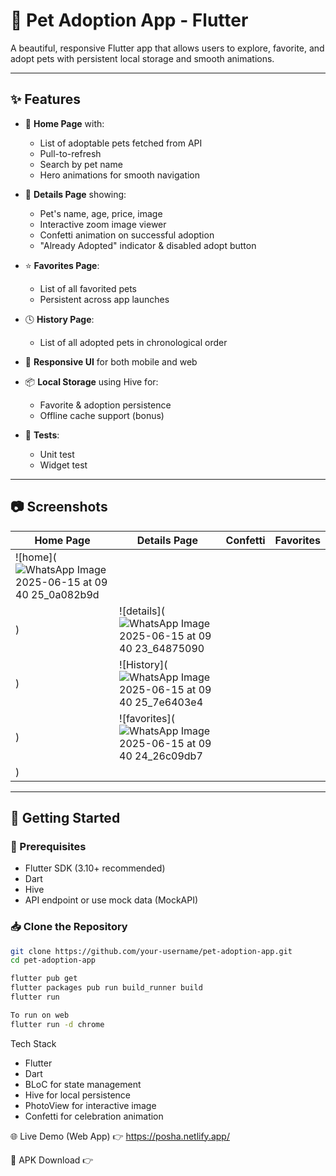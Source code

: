 # 🐾 Pet Adoption App - Flutter

A beautiful, responsive Flutter app that allows users to explore, favorite, and adopt pets with persistent local storage and smooth animations.
<!-- Optional: Add a screenshot or banner image -->

---

## ✨ Features

- 📃 **Home Page** with:
  - List of adoptable pets fetched from API
  - Pull-to-refresh
  - Search by pet name
  - Hero animations for smooth navigation

- 📄 **Details Page** showing:
  - Pet's name, age, price, image
  - Interactive zoom image viewer
  - Confetti animation on successful adoption
  - "Already Adopted" indicator & disabled adopt button

- ⭐ **Favorites Page**:
  - List of all favorited pets
  - Persistent across app launches

- 🕓 **History Page**:
  - List of all adopted pets in chronological order

- 📱 **Responsive UI** for both mobile and web

- 📦 **Local Storage** using Hive for:
  - Favorite & adoption persistence
  - Offline cache support (bonus)

- 🧪 **Tests**:
  - Unit test
  - Widget test

---

## 📷 Screenshots

| Home Page | Details Page | Confetti | Favorites |
|-----------|--------------|----------|-----------|
| ![home](![WhatsApp Image 2025-06-15 at 09 40 25_0a082b9d](https://github.com/user-attachments/assets/7f0668f8-3337-4ffd-8312-16163bb51858)
) | ![details](![WhatsApp Image 2025-06-15 at 09 40 23_64875090](https://github.com/user-attachments/assets/1fb71cd2-1943-4aec-9501-bf3dce05ba0e)
) | ![History](![WhatsApp Image 2025-06-15 at 09 40 25_7e6403e4](https://github.com/user-attachments/assets/54a39fef-b2d5-425c-8892-b40b6cd24a99)
) | ![favorites](![WhatsApp Image 2025-06-15 at 09 40 24_26c09db7](https://github.com/user-attachments/assets/f60c91d0-15c3-454e-ae54-91cf6e6d8406)
) |

---

## 🚀 Getting Started

### 📌 Prerequisites
- Flutter SDK (3.10+ recommended)
- Dart
- Hive
- API endpoint or use mock data (MockAPI)

### 📥 Clone the Repository

```bash
git clone https://github.com/your-username/pet-adoption-app.git
cd pet-adoption-app
```
```bash
flutter pub get
flutter packages pub run build_runner build
flutter run
```
```bash
To run on web
flutter run -d chrome
```

Tech Stack
- Flutter
- Dart
- BLoC for state management
- Hive for local persistence
- PhotoView for interactive image
- Confetti for celebration animation

🌐 Live Demo (Web App)
👉 https://posha.netlify.app/

📱 APK Download
👉 
